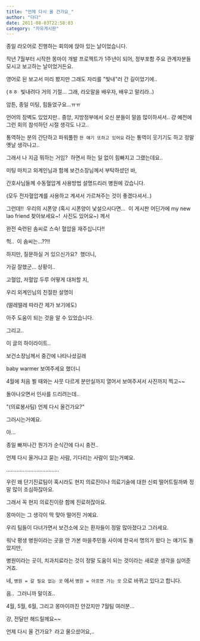 ```yaml
---
title: "언제 다시 올 건가요_"
author: "다다"
date: 2011-08-03T22:58:03
category: "자유게시판"
---
```


종일 라오어로 진행하는 회의에 앉아 있는 날이었습니다.

작년 7월부터 시작한 몽마이 개발 프로젝트가 1주년이 되어, 정부포함 주요 관계자분들 모시고 보고하는 날이었거든요.

영어로 된 보고서 미리 봤지만 그래도 자리를 \"빛내\"러 간 길이었기에..

(ㅎㅎ  빛내려다 거의 기절... 그래, 라오말을 배우자, 배우고 말리라..)

암튼, 종일 미팅, 힘들었구요...ㅠㅠ

언어의 장벽도 있었지만.. 중앙, 지방정부에서 오신 분들이 말씀 많이하셔서.. 걍 예전에 그런 회의 참석하던 시절 생각도 나고..

통역하는 분의 간단하고 파워풀한 `한 얘기 또하고 있어요` 라는 통역이 웃기기도 하고 정말 옛날 생각나고..

그래서 나 지금 뭐하는 거임?  하면서 하는 일 없이 힘빠지고 그랬는데요..

미팅 마치고 외계인님과 함께 보건소장님께서 부탁하셨던 바,

간호사님들께 수동혈압계 사용방법 설명드리러 병원에 갔습니다.

(모두 전자혈압계를 사용하고 계셔서 가르쳐주는 것이 좋겠다셔서..)

그런데!!  우리의 시폰양 (혹시 시폰양이 낯설으시다면...  이 게시판 어딘가에 my new lao friend 찾아보세요~!  사진도 있어요~) 께서

완전 숙련된 솜씨로 스슥! 혈압을 재주십니다!!

헉..  이 솜씨는...??!!

하지만, 질문하실 거 있으신가요?  했더니,

가길 잘했군... 상황이..

고혈압, 저혈압 두루 어떻게 대처할 지,

우리 외계인님의 친절한 설명이

(떨레떨레 따라간 제가 보기에도)

아주 도움이 되는 것을 알 수 있었습니다.

그리고..

이 글의 하이라이트..

보건소장님께서 중간에 나타나셨길래

baby warmer 보여주세요 했더니

4월에 처음 뵐 때와는 사뭇 다르게 분만실까지 열어서 보여주셔서 사진까지 찍고~~

돌아나오면서 인사를 드리려는데..

\"(의료봉사팀) 언제 다시 올건가요?\"

그러시는거예요.

아...

종일 빠져나간 뭔가가 순식간에 다시 충전..

언제 다시 올거냐고 묻는 사람, 기다리는 사람이 있는거예요.

...................................

우린 왜 단기진료팀이 혹시라도 현지 의료진이나 의료기술에 대한 신뢰 떨어트릴까봐 정말 많이 조심하잖아요.

그래서 꼭 현지 의료진이랑 함께 진료하잖아요.

몽마이는 그 생각이 딱 맞아 떨어진 거예요.

우리 팀들이 다녀가면서 보건소에 오는 환자들이 정말 많아졌다고 그러세요.

워낙 평생 병원이라는 곳을 안 가본 마을주민들 사이에 한국서 명의가 왔다 는 얘기도 돌았지만,

병원이라는 곳이, 치과치료라는 것이 정말 도움이 되는 것이라는 새로운 생각을 심어준거죠.

네, `병원 = 갈 필요 없는 곳` 에서 `병원 = 아프면 가는 곳` 으로 바뀌고 있다고 합니다.

음..  그러니까 말이죠..

4월, 5월, 6월, 그리고 몽마이까진 안갔지만 7월팀 여러분...

걍, 전달만 해드릴께요~~

언제 다시 올 건가요?  라고 물으셨어요,..
